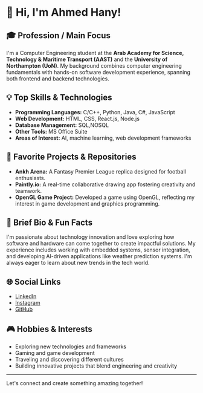 # 👋 Hi, I'm Ahmed Hany!

## 🎓 Profession / Main Focus
I'm a Computer Engineering student at the **Arab Academy for Science, Technology & Maritime Transport (AAST)** and the **University of Northampton (UoN)**. My background combines computer engineering fundamentals with hands-on software development experience, spanning both frontend and backend technologies.

## 💡 Top Skills & Technologies
- **Programming Languages:** C/C++, Python, Java, C#, JavaScript
- **Web Development:** HTML, CSS, React.js, Node.js
- **Database Management:** SQL,NOSQL
- **Other Tools:** MS Office Suite
- **Areas of Interest:** AI, machine learning, web development frameworks

## 🚀 Favorite Projects & Repositories
- **Ankh Arena:** A Fantasy Premier League replica designed for football enthusiasts.
- **Paintly.io:** A real-time collaborative drawing app fostering creativity and teamwork.
- **OpenGL Game Project:** Developed a game using OpenGL, reflecting my interest in game development and graphics programming.

## 📝 Brief Bio & Fun Facts
I'm passionate about technology innovation and love exploring how software and hardware can come together to create impactful solutions. My experience includes working with embedded systems, sensor integration, and developing AI-driven applications like weather prediction systems. I'm always eager to learn about new trends in the tech world.

## 🌐 Social Links
- [LinkedIn](https://www.linkedin.com/in/ahmedhanyx115/)
- [Instagram](https://www.instagram.com/hanyx115/)
- [GitHub](https://github.com/Hanyx115)

## 🎮 Hobbies & Interests
- Exploring new technologies and frameworks
- Gaming and game development
- Traveling and discovering different cultures
- Building innovative projects that blend engineering and creativity

---

Let's connect and create something amazing together!
